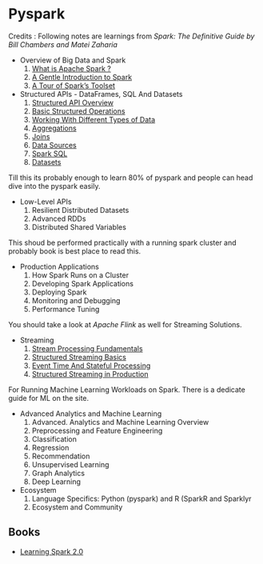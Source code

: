 # Pyspark

Credits : Following notes are learnings from *Spark: The Definitive Guide by Bill Chambers and Matei Zaharia*

- Overview of Big Data and Spark
   1. [What is Apache Spark ?](notes/ch1.md)
   2. [A Gentle Introduction to Spark](notes/ch2.md)
   3. [A Tour of Spark’s Toolset](notes/ch3.md)
- Structured APIs - DataFrames, SQL And Datasets
   1. [Structured API Overview](notes/ch4.md)
   2. [Basic Structured Operations](notes/ch5.md)
   3. [Working With Different Types of Data](notes/ch6.md)
   4. [Aggregations](notes/ch7.md)
   5. [Joins](notes/ch8.md)
   6. [Data Sources](notes/ch9.md)
   7. [Spark SQL](notes/ch10.md)
   8. [Datasets](notes/ch11.md)

Till this its probably enough to learn 80% of pyspark and people can head dive into the pyspark easily.

- Low-Level APIs
  1. Resilient Distributed Datasets
  2. Advanced RDDs
  3. Distributed Shared Variables

This shoud be performed practically with a running spark cluster and probably book is best place to read this.

- Production Applications
  1. How Spark Runs on a Cluster
  2. Developing Spark Applications
  3. Deploying Spark
  4. Monitoring and Debugging
  5. Performance Tuning

You should take a look at *Apache Flink* as well for Streaming Solutions.

- Streaming
  1. [Stream Processing Fundamentals](notes/ch20.md)
  2. [Structured Streaming Basics](notes/ch21.md)
  3. [Event Time And Stateful Processing](notes/ch22.md)
  4. [Structured Streaming in Production](notes/ch23.md)

For Running Machine Learning Workloads on Spark. There is a dedicate guide for ML on the site.

- Advanced Analytics and Machine Learning
  1. Advanced. Analytics and Machine Learning Overview
  1. Preprocessing and Feature Engineering
  1. Classification
  1. Regression
  1. Recommendation
  1. Unsupervised Learning
  1. Graph Analytics
  1. Deep Learning
- Ecosystem
  1. Language Specifics: Python (pyspark) and R (SparkR and Sparklyr
  1. Ecosystem and Community

## Books

- [Learning Spark 2.0](https://pages.databricks.com/rs/094-YMS-629/images/LearningSpark2.0.pdf)